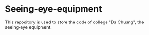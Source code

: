 # Seeing-eye-equipment
This repository is used to store the code of college "Da Chuang", the seeing-eye equipment.
